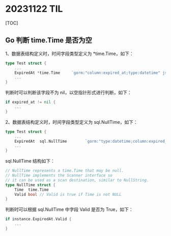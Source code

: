 # 20231122 TIL

[TOC]

## Go 判断 time.Time 是否为空

1、数据表结构定义时，时间字段类型定义为 *time.Time，如下：

```go
type Test struct {
	...
	ExpiredAt *time.Time     `gorm:"column:expired_at;type:datetime" json:"expired_at"`
    ...
}
```

判断时可以判断该字段不为 nil，以空指针形式进行判断，如下：

```go
if expired_at != nil {
    ...
}
```

2、数据表结构定义时，时间字段类型定义为 sql.NullTime，如下：

```go
type Test struct {
	...
	ExpiredAt  sql.NullTime        `gorm:"type:datetime;column:expired_at;" json:"expired_at"`
    ...
}
```

sql.NullTime 结构如下：

```go
// NullTime represents a time.Time that may be null.
// NullTime implements the Scanner interface so
// it can be used as a scan destination, similar to NullString.
type NullTime struct {
	Time  time.Time
	Valid bool // Valid is true if Time is not NULL
}
```

判断时可以根据 sql.NullTime 中字段 Valid 是否为 True，如下：

```go
if instance.ExpiredAt.Valid {
    ...
}
```

